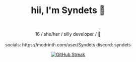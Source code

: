 <div align="center">
<h1>hii, I'm Syndets 👋</h1><br />
</div>


  <p float="left">
    <div align="center">
      16 / she/her / silly developer / 🩷<br />
      <br /> socials: https://modrinth.com/user/Syndets discord: syndets
      <br />
      <p>
        <a href="https://git.io/streak-stats"><img src="https://github-readme-streak-stats.herokuapp.com?user=syndets&theme=catppuccin-mocha&hide_border=true&border_radius=10&card_width=495&card_height=200&background=302C33" alt="GitHub Streak" /></a>
      </p>
    </div>
  </p>
</p>
